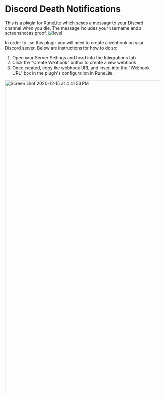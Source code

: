 # Discord Death Notifications
This is a plugin for RuneLite which sends a message to your Discord channel when you die. The message includes your username and a screenshot as proof.
![level](https://user-images.githubusercontent.com/13265450/109745102-f9bb9e00-7b98-11eb-80d2-32362273d32c.PNG)

In order to use this plugin you will need to create a webhook on your Discord server. Below are instructions for how to do so:
1. Open your Server Settings and head into the Integrations tab
2. Click the "Create Webhook" button to create a new webhook
3. Once created, copy the webhook URL and insert into the "Webhook URL" box in the plugin's configuration in RuneLite. 



<img width="1021" alt="Screen Shot 2020-12-15 at 4 41 53 PM" src="https://user-images.githubusercontent.com/13265450/109745517-9b42ef80-7b99-11eb-82f9-63f8ea590e8c.png">
